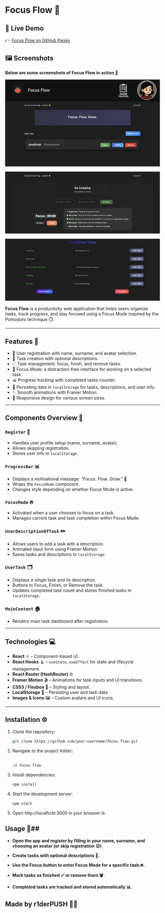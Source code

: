 # Focus Flow 🚀

## 🚀 Live Demo

👉 [Focus Flow on GitHub Pages](https://r1derpush.github.io/focus-flow/)

## 🖼️ Screenshots

**Below are some screenshots of Focus Flow in action 🚀**

![alt text](image.png)

![alt text](image-2.png)

![alt text](image-1.png)

**Focus Flow** is a productivity web application that helps users organize tasks, track progress, and stay focused using a Focus Mode inspired by the Pomodoro technique ⏱️.

---

## Features 🌟

- 📝 User registration with name, surname, and avatar selection.
- 📌 Task creation with optional descriptions.
- ✅ Task management: focus, finish, and remove tasks.
- 🎯 Focus Mode: a distraction-free interface for working on a selected task.
- 📊 Progress tracking with completed tasks counter.
- 💾 Persisting data in `localStorage` for tasks, descriptions, and user info.
- ✨ Smooth animations with Framer Motion.
- 📱 Responsive design for various screen sizes.

---

## Components Overview 🧩

### `Register` 👤

- Handles user profile setup (name, surname, avatar).
- Allows skipping registration.
- Stores user info in `localStorage`.

### `ProgressBar` 📊

- Displays a motivational message: _"Focus. Flow. Grow."_ 💪
- Wraps the `FocusMode` component.
- Changes style depending on whether Focus Mode is active.

### `FocusMode` 🔥

- Activated when a user chooses to focus on a task.
- Manages current task and task completion within Focus Mode.

### `UserDescriptionOfTask` ✏️

- Allows users to add a task with a description.
- Animated input form using Framer Motion.
- Saves tasks and descriptions to `localStorage`.

### `UserTask` 🗂️

- Displays a single task and its description.
- Buttons to Focus, Finish, or Remove the task.
- Updates completed task count and stores finished tasks in `localStorage`.

### `MainContent` 🏠

- Renders main task dashboard after registration.

---

## Technologies 💻

- **React** ⚛️ – Component-based UI.
- **React Hooks** 🪝 – `useState`, `useEffect` for state and lifecycle management.
- **React Router (HashRouter)** 🌐
- **Framer Motion** 🎬 – Animations for task inputs and UI transitions.
- **CSS3 / Flexbox** 🎨 – Styling and layout.
- **LocalStorage** 💾 – Persisting user and task data.
- **Images & Icons** 🖼️ – Custom avatars and UI icons.

---

## Installation ⚙️

1. Clone the repository:
   ```bash
   git clone https://github.com/your-username/focus-flow.git
   ```
2. Navigate to the project folder:

   ```bash

   cd focus-flow
   ```

3. Install dependencies:

   ```bash
   npm install
   ```

4. Start the development server:
   ```bash
   npm start
   ```
5. Open http://localhost:3000 in your browser 🌐.

## Usage 🎯##

- **Open the app and register by filling in your name, surname, and choosing an avatar (or skip registration 😉)**

- **Create tasks with optional descriptions 📝.**

- **Use the Focus button to enter Focus Mode for a specific task 🔥.**

- **Mark tasks as finished ✅ or remove them 🗑️.**

- **Completed tasks are tracked and stored automatically 📊.**

## Made by r1derPUSH 🥷🏾
